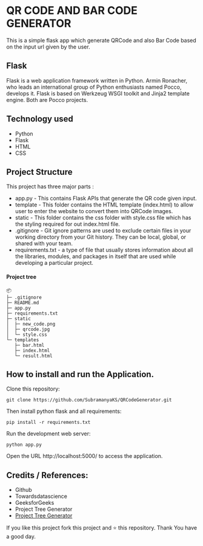 # QR CODE AND BAR CODE GENERATOR
This is a simple flask app which generate QRCode and also Bar Code based on the input url given by the user.

## Flask
Flask is a web application framework written in Python. Armin Ronacher, who leads an international group of Python enthusiasts named Pocco, develops it. Flask is based on Werkzeug WSGI toolkit and Jinja2 template engine. Both are Pocco projects.

## Technology used
* Python
* Flask
* HTML
* CSS

## Project Structure
This project has three major parts :

* app.py - This contains Flask APIs that generate the QR code given input.
* template - This folder contains the HTML template (index.html) to allow user to enter the website to convert them into QRCode images.
* static - This folder contains the css folder with style.css file which has the styling required for out index.html file.
* .gitignore - Git ignore patterns are used to exclude certain files in your working directory from your Git history. They can be local, global, or shared with your team.
* requirements.txt - a type of file that usually stores information about all the libraries, modules, and packages in itself that are used while developing a particular project.

#### Project tree
```
📦 
├─ .gitignore
├─ README.md
├─ app.py
├─ requirements.txt
├─ static
│  ├─ new_code.png
│  ├─ qrcode.jpg
│  └─ style.css
└─ templates
   ├─ bar.html
   ├─ index.html
   └─ result.html
```

## How to install and run the Application.

Clone this repository:
```
git clone https://github.com/SubramanyaKS/QRCodeGenerator.git
```

Then install python flask and all requirements:
```
pip install -r requirements.txt
```
Run the development web server:
```
python app.py
```
Open the URL http://localhost:5000/ to access the application.


## Credits / References:
* Github
* Towardsdatascience
* GeeksforGeeks
* Project Tree Generator
* [Project Tree Generator](https://woochanleee.github.io/project-tree-generator)

If you like this project fork this project and ⭐ this repository.
Thank You have a good day.

